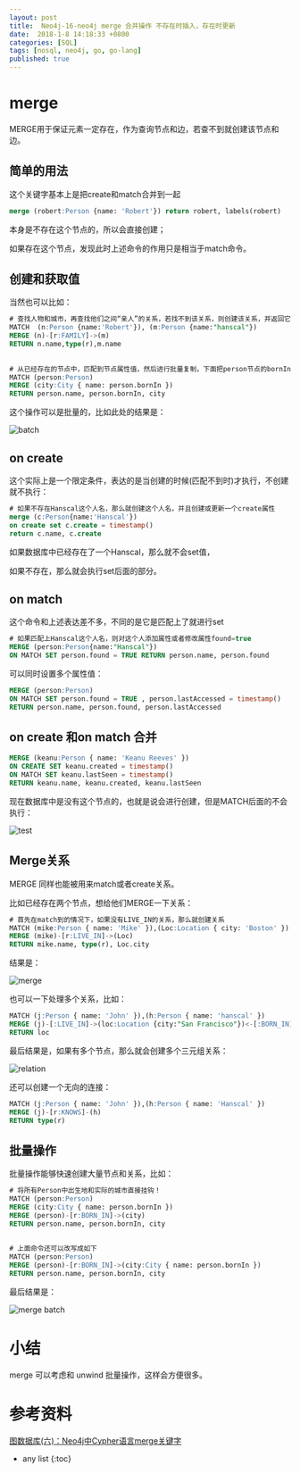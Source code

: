 ```yaml
---
layout: post
title:  Neo4j-16-neo4j merge 合并操作 不存在时插入，存在时更新
date:  2018-1-8 14:18:33 +0800
categories: [SQL]
tags: [nosql, neo4j, go, go-lang]
published: true
---
```


# merge

MERGE用于保证元素一定存在，作为查询节点和边，若查不到就创建该节点和边。

## 简单的用法


这个关键字基本上是把create和match合并到一起

```sql
merge (robert:Person {name: 'Robert'}) return robert, labels(robert)
```

本身是不存在这个节点的，所以会直接创建；

如果存在这个节点，发现此时上述命令的作用只是相当于match命令。

## 创建和获取值

当然也可以比如：

```sql
# 查找人物和城市，再查找他们之间“亲人”的关系，若找不到该关系，则创建该关系，并返回它们，
MATCH  (n:Person {name:'Robert'}), (m:Person {name:"hanscal"}) 
MERGE (n)-[r:FAMILY]->(m) 
RETURN n.name,type(r),m.name
 
 
# 从已经存在的节点中，匹配到节点属性值，然后进行批量复制，下面把person节点的bornIn属性，赋值给City这个类型的节点
MATCH (person:Person)
MERGE (city:City { name: person.bornIn })
RETURN person.name, person.bornIn, city
```

这个操作可以是批量的，比如此处的结果是：

![batch](https://img-blog.csdnimg.cn/img_convert/a9f4a1859872d9ab8235998c74f4ee85.png)

## on create

这个实际上是一个限定条件，表达的是当创建的时候(匹配不到时)才执行，不创建就不执行：

```sql
# 如果不存在Hanscal这个人名，那么就创建这个人名，并且创建或更新一个create属性
merge (c:Person{name:'Hanscal'})
on create set c.create = timestamp()
return c.name, c.create
```

如果数据库中已经存在了一个Hanscal，那么就不会set值，

如果不存在，那么就会执行set后面的部分。

## on match

这个命令和上述表达差不多，不同的是它是匹配上了就进行set

```sql
# 如果匹配上Hanscal这个人名，则对这个人添加属性或者修改属性found=true
MERGE (person:Person{name:"Hanscal"})
ON MATCH SET person.found = TRUE RETURN person.name, person.found
```

可以同时设置多个属性值：

```sql
MERGE (person:Person)
ON MATCH SET person.found = TRUE , person.lastAccessed = timestamp()
RETURN person.name, person.found, person.lastAccessed
```

## on create 和on match 合并

```sql
MERGE (keanu:Person { name: 'Keanu Reeves' })
ON CREATE SET keanu.created = timestamp()
ON MATCH SET keanu.lastSeen = timestamp()
RETURN keanu.name, keanu.created, keanu.lastSeen
```

现在数据库中是没有这个节点的，也就是说会进行创建，但是MATCH后面的不会执行：

![test](https://img-blog.csdnimg.cn/img_convert/60ef4170c0a73e142aa91864029a9428.png)

## Merge关系

MERGE 同样也能被用来match或者create关系。

比如已经存在两个节点，想给他们MERGE一下关系：

```sql
# 首先在match到的情况下，如果没有LIVE_IN的关系，那么就创建关系
MATCH (mike:Person { name: 'Mike' }),(Loc:Location { city: 'Boston' })
MERGE (mike)-[r:LIVE_IN]->(Loc)
RETURN mike.name, type(r), Loc.city
```

结果是：

![merge](https://img-blog.csdnimg.cn/bce095159fb8497b8be4eaff1b37d6f8.png)

也可以一下处理多个关系，比如：

```sql
MATCH (j:Person { name: 'John' }),(h:Person { name: 'hanscal' })
MERGE (j)-[:LIVE_IN]->(loc:Location {city:"San Francisco"})<-[:BORN_IN]-(h)
RETURN loc
```

最后结果是，如果有多个节点，那么就会创建多个三元组关系：

![relation](https://img-blog.csdnimg.cn/cd6a9a9c659e40b9b1834de3c26a2136.png?x-oss-process=image/watermark,type_d3F5LXplbmhlaQ,shadow_50,text_Q1NETiBAaGFuc2NhbA==,size_20,color_FFFFFF,t_70,g_se,x_16)

还可以创建一个无向的连接：

```sql
MATCH (j:Person { name: 'John' }),(h:Person { name: 'Hanscal' })
MERGE (j)-[r:KNOWS]-(h)
RETURN type(r)
```

## 批量操作

批量操作能够快速创建大量节点和关系，比如：

```sql
# 将所有Person中出生地和实际的城市直接挂钩！
MATCH (person:Person)
MERGE (city:City { name: person.bornIn })
MERGE (person)-[r:BORN_IN]->(city)
RETURN person.name, person.bornIn, city
 
 
# 上面命令还可以改写成如下
MATCH (person:Person)
MERGE (person)-[r:BORN_IN]->(city:City { name: person.bornIn })
RETURN person.name, person.bornIn, city
```

最后结果是：

![merge batch](https://img-blog.csdnimg.cn/img_convert/ad0a6abe5f62a5fa131f11b345c8ffb4.png)

# 小结

merge 可以考虑和 unwind 批量操作，这样会方便很多。

# 参考资料

[图数据库(六)：Neo4j中Cypher语言merge关键字](https://blog.csdn.net/weixin_43145427/article/details/123996574)

* any list
{:toc}

